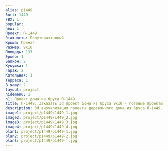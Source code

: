```yaml
---
alias: p1449
Sort: 1449
FBX: 1
popular: 
new: 1
Проект: П-1449
Этажность: Полутораэтажный
Крыша: Прямая
Размер: 9х10
Площадь: 133
Эркер: 1
Балкон: 2
Кукушка: 1
Гараж: 2
Котельная: 1
Терраса: 1
В чашу: 2
layout: project
hidemenu: 1
h1: Проект дома из бруса П-1449
title: П-1449. Заказать 3d проект дома из бруса 9х10 - готовые проекты
description: 3d визуализация проекта деревянного дома из бруса П-1449. Площадь 133 м2, размер 9х10. Вы можете внести любые изменения в проект.
image1: project/p1449/1449_1.jpg
image2: project/p1449/1449_2.jpg
image3: project/p1449/1449_3.jpg
image4: project/p1449/1449_4.jpg
plan1: project/p1449/p1449-1.jpg
plan2: project/p1449/p1449-2.jpg
planl: project/p1449/p1449-f.jpg
---
```

